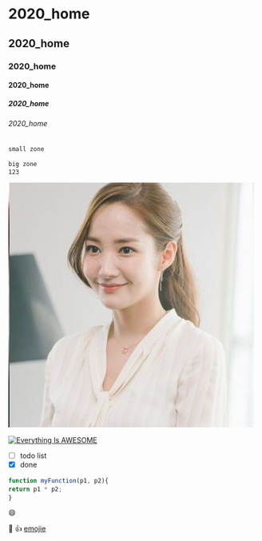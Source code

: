 # 2020_home
## 2020_home
### 2020_home
#### 2020_home
##### 2020_home
###### 2020_home

`small zone`

 ```
 big zone
 123
 ```
 
 ![NKFUST](logo.jpg "第一科大")

[![Everything Is AWESOME](https://img.youtube.com/vi/StTqXEQ2l-Y/0.jpg)](https://www.youtube.com/watch?v=StTqXEQ2l-Y "Everything Is AWESOME")

- [ ] todo list
- [x] done

```javascript =
function myFunction(p1, p2){
return p1 * p2;
}
```

:smile:


:fu:
:thumbsup:
[emojie](https://www.webfx.com/tools/emoji-cheat-sheet/ "emojie")
